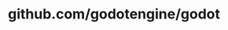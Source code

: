 ---
layout: post
title: github.com/godotengine/godot
categories: link
tags: [انگلیسی, برنامه‌نویسی]
---
